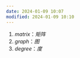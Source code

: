 ```yaml
---
date: 2024-01-09 10:07
modified: 2024-01-09 10:10
---
```


1. *matrix*：*矩阵*
2. *graph*：*图*
3. *degree*：*度*
